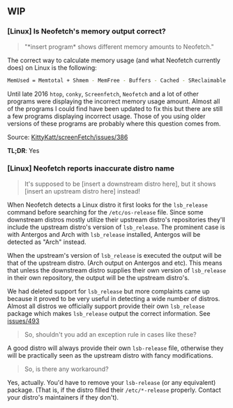 ## WIP

### [Linux] Is Neofetch's memory output correct? 

> "\*insert program\* shows different memory amounts to Neofetch."

The correct way to calculate memory usage (and what Neofetch currently does) on Linux is the following:

```sh
MemUsed = Memtotal + Shmem - MemFree - Buffers - Cached - SReclaimable
```
Until late 2016 `htop`, `conky`, `Screenfetch`, `Neofetch` and a lot of other programs were displaying the incorrect memory usage amount. Almost all of the programs I could find have been updated to fix this but there are still a few programs displaying incorrect usage. Those of you using older versions of these programs are probably where this question comes from.

Source: [KittyKatt/screenFetch/issues/386](https://github.com/KittyKatt/screenFetch/issues/386#issuecomment-249312716)

**TL;DR**: Yes


### [Linux] Neofetch reports inaccurate distro name

>It's supposed to be [insert a downstream distro here], but it shows [insert an upstream distro here] instead!

When Neofetch detects a Linux distro it first looks for the `lsb_release` command before searching for the `/etc/os-release` file. Since some downstream distros mostly utilize their upstream distro's repositories they'll include the upstream distro's version of `lsb_release`. The prominent case is with Antergos and Arch with `lsb_release` installed, Antergos will be detected as "Arch" instead. 

When the upstream's version of `lsb_release` is executed the output will be that of the upstream distro. (Arch output on Antergos and etc). This means that unless the downstream distro supplies their own version of `lsb_release` in their own repository, the output will be the upstream distro's.

We had deleted support for `lsb_release` but more complaints came up because it proved to be very useful in detecting a wide number of distros. Almost all distros we officially support provide their own `lsb_release` package which makes `lsb_release` output the correct information. See [issues/493](https://github.com/dylanaraps/neofetch/issues/493)

>So, shouldn't you add an exception rule in cases like these?

A good distro will always provide their own `lsb-release` file, otherwise they will be practically seen as the upstream distro with fancy modifications.

>So, is there any workaround?

Yes, actually. You'd have to remove your `lsb-release` (or any equivalent) package. (That is, if the distro filled their `/etc/*-release` properly. Contact your distro's maintainers if they don't).